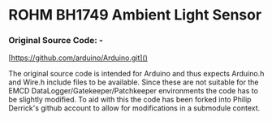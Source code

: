 # ROHM BH1749 Ambient Light Sensor

### Original Source Code: - 

[https://github.com/arduino/Arduino.git]()


The original source code is intended for Arduino and thus expects Arduino.h and Wire.h include files to be available. Since these are not suitable for the EMCD DataLogger/Gatekeeper/Patchkeeper environments the code has to be slightly modified. To aid with this the code has been forked into Philip Derrick's github account to allow for modifications in a submodule context. 

